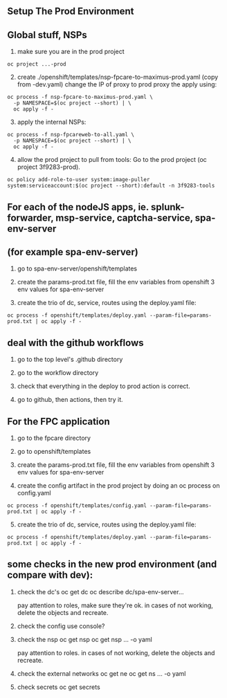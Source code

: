 
## Setup The Prod Environment

## Global stuff, NSPs

1. make sure you are in the prod project
```console
oc project ...-prod
```

2. create ./openshift/templates/nsp-fpcare-to-maximus-prod.yaml  (copy from -dev.yaml)
   change the IP of proxy to prod proxy
   the apply using:
```console
oc process -f nsp-fpcare-to-maximus-prod.yaml \
  -p NAMESPACE=$(oc project --short) | \
  oc apply -f -
```

3. apply the internal NSPs:
```console
oc process -f nsp-fpcareweb-to-all.yaml \
  -p NAMESPACE=$(oc project --short) | \
  oc apply -f -
```
4. allow the prod project to pull from tools:
   Go to the prod project (oc project 3f9283-prod).
```console
oc policy add-role-to-user system:image-puller system:serviceaccount:$(oc project --short):default -n 3f9283-tools
```

## For each of the nodeJS apps, ie. splunk-forwarder, msp-service, captcha-service, spa-env-server
## (for example spa-env-server)

1. go to spa-env-server/openshift/templates

2. create the params-prod.txt file, fill the env variables from openshift 3 env values for spa-env-server

3. create the trio of dc, service, routes using the deploy.yaml file:
```console
oc process -f openshift/templates/deploy.yaml --param-file=params-prod.txt | oc apply -f -
```

## deal with the github workflows

1. go to the top level's .github directory

2. go to the workflow directory

3. check that everything in the deploy to prod action is correct.

4. go to github, then actions, then try it.


## For the FPC application

1. go to the fpcare directory

2. go to openshift/templates

3. create the params-prod.txt file, fill the env variables from openshift 3 env values for spa-env-server

4. create the config artifact in the prod project by doing an oc process on config.yaml
```console
oc process -f openshift/templates/config.yaml --param-file=params-prod.txt | oc apply -f -
```
5. create the trio of dc, service, routes using the deploy.yaml file:
```console
oc process -f openshift/templates/deploy.yaml --param-file=params-prod.txt | oc apply -f -
```

## some checks in the new prod environment (and compare with dev):

1. check the dc's
   oc get dc
   oc describe dc/spa-env-server...

   pay attention to roles, make sure they're ok.
   in cases of not working, delete the objects and recreate.

2. check the config
   use console?

3. check the nsp
   oc get nsp
   oc get nsp ... -o yaml

   pay attention to roles.
   in cases of not working, delete the objects and recreate.

4. check the external networks
   oc get ne
   oc get ns ... -o yaml

5. check secrets
   oc get secrets

